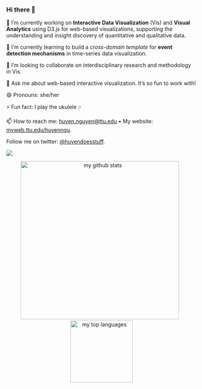 ### Hi there 👋

<!--
**huyen-nguyen/huyen-nguyen** is a ✨ _special_ ✨ repository because its `README.md` (this file) appears on your GitHub profile. -->



🔭 I’m currently working on **Interactive Data Visualization** (Vis) and **Visual Analytics** using D3.js for web-based visualizations, supporting the understanding and insight discovery of quantitative and qualitative data.

🌱 I’m currently learning to build a *cross-domain template* for **event detection mechanisms** in time-series data visualization.

👯 I’m looking to collaborate on interdisciplinary research and methodology in Vis.

💬 Ask me about web-based interactive visualization. It’s so fun to work with!

😄 Pronouns: she/her

⚡ Fun fact: I play the ukulele 🎶

📫 How to reach me: huyen.nguyen@ttu.edu • My website: [myweb.ttu.edu/huyenngu](https://myweb.ttu.edu/huyenngu/).

Follow me on twitter: [@huyendoesstuff](https://twitter.com/huyendoesstuff).

![](https://komarev.com/ghpvc/?username=huyen-nguyen)

<p align="center">
  <img src="https://github-readme-stats.vercel.app/api?username=huyen-nguyen&show_icons=true" alt="my github stats" width="420"/>
  &nbsp;
  <img src="https://github-readme-stats.vercel.app/api/top-langs/?username=huyen-nguyen&layout=compact" alt="my top languages" height="165">
</p>
